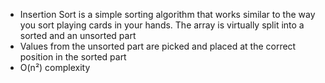 - Insertion Sort is a simple sorting algorithm that works similar to the way you sort playing cards in your hands. The array is virtually split into a sorted and an unsorted part
- Values from the unsorted part are picked and placed at the correct position in the sorted part
- O(n²) complexity

```Java

```